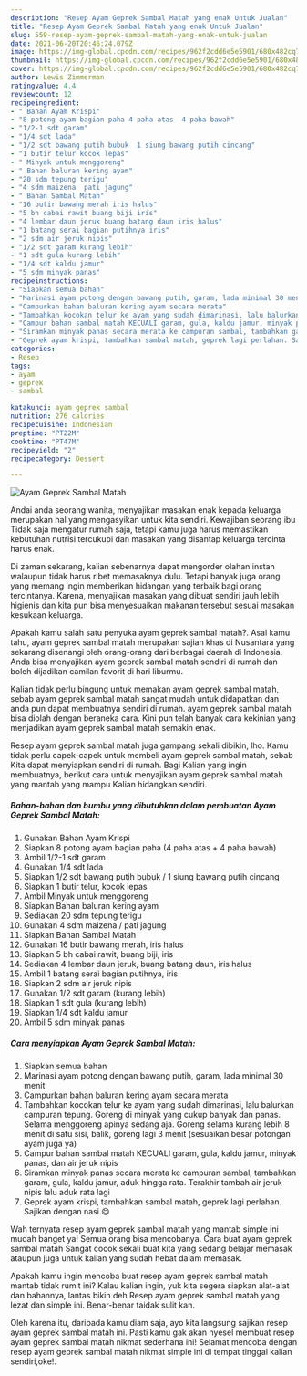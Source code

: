 ```yaml
---
description: "Resep Ayam Geprek Sambal Matah yang enak Untuk Jualan"
title: "Resep Ayam Geprek Sambal Matah yang enak Untuk Jualan"
slug: 559-resep-ayam-geprek-sambal-matah-yang-enak-untuk-jualan
date: 2021-06-20T20:46:24.079Z
image: https://img-global.cpcdn.com/recipes/962f2cdd6e5e5901/680x482cq70/ayam-geprek-sambal-matah-foto-resep-utama.jpg
thumbnail: https://img-global.cpcdn.com/recipes/962f2cdd6e5e5901/680x482cq70/ayam-geprek-sambal-matah-foto-resep-utama.jpg
cover: https://img-global.cpcdn.com/recipes/962f2cdd6e5e5901/680x482cq70/ayam-geprek-sambal-matah-foto-resep-utama.jpg
author: Lewis Zimmerman
ratingvalue: 4.4
reviewcount: 12
recipeingredient:
- " Bahan Ayam Krispi"
- "8 potong ayam bagian paha 4 paha atas  4 paha bawah"
- "1/2-1 sdt garam"
- "1/4 sdt lada"
- "1/2 sdt bawang putih bubuk  1 siung bawang putih cincang"
- "1 butir telur kocok lepas"
- " Minyak untuk menggoreng"
- " Bahan baluran kering ayam"
- "20 sdm tepung terigu"
- "4 sdm maizena  pati jagung"
- " Bahan Sambal Matah"
- "16 butir bawang merah iris halus"
- "5 bh cabai rawit buang biji iris"
- "4 lembar daun jeruk buang batang daun iris halus"
- "1 batang serai bagian putihnya iris"
- "2 sdm air jeruk nipis"
- "1/2 sdt garam kurang lebih"
- "1 sdt gula kurang lebih"
- "1/4 sdt kaldu jamur"
- "5 sdm minyak panas"
recipeinstructions:
- "Siapkan semua bahan"
- "Marinasi ayam potong dengan bawang putih, garam, lada minimal 30 menit"
- "Campurkan bahan baluran kering ayam secara merata"
- "Tambahkan kocokan telur ke ayam yang sudah dimarinasi, lalu balurkan campuran tepung. Goreng di minyak yang cukup banyak dan panas. Selama menggoreng apinya sedang aja. Goreng selama kurang lebih 8 menit di satu sisi, balik, goreng lagi 3 menit (sesuaikan besar potongan ayam juga ya)"
- "Campur bahan sambal matah KECUALI garam, gula, kaldu jamur, minyak panas, dan air jeruk nipis"
- "Siramkan minyak panas secara merata ke campuran sambal, tambahkan garam, gula, kaldu jamur, aduk hingga rata. Terakhir tambah air jeruk nipis lalu aduk rata lagi"
- "Geprek ayam krispi, tambahkan sambal matah, geprek lagi perlahan. Sajikan dengan nasi 😋"
categories:
- Resep
tags:
- ayam
- geprek
- sambal

katakunci: ayam geprek sambal 
nutrition: 276 calories
recipecuisine: Indonesian
preptime: "PT22M"
cooktime: "PT47M"
recipeyield: "2"
recipecategory: Dessert

---
```



![Ayam Geprek Sambal Matah](https://img-global.cpcdn.com/recipes/962f2cdd6e5e5901/680x482cq70/ayam-geprek-sambal-matah-foto-resep-utama.jpg)

Andai anda seorang wanita, menyajikan masakan enak kepada keluarga merupakan hal yang mengasyikan untuk kita sendiri. Kewajiban seorang ibu Tidak saja mengatur rumah saja, tetapi kamu juga harus memastikan kebutuhan nutrisi tercukupi dan masakan yang disantap keluarga tercinta harus enak.

Di zaman  sekarang, kalian sebenarnya dapat mengorder olahan instan walaupun tidak harus ribet memasaknya dulu. Tetapi banyak juga orang yang memang ingin memberikan hidangan yang terbaik bagi orang tercintanya. Karena, menyajikan masakan yang dibuat sendiri jauh lebih higienis dan kita pun bisa menyesuaikan makanan tersebut sesuai masakan kesukaan keluarga. 



Apakah kamu salah satu penyuka ayam geprek sambal matah?. Asal kamu tahu, ayam geprek sambal matah merupakan sajian khas di Nusantara yang sekarang disenangi oleh orang-orang dari berbagai daerah di Indonesia. Anda bisa menyajikan ayam geprek sambal matah sendiri di rumah dan boleh dijadikan camilan favorit di hari liburmu.

Kalian tidak perlu bingung untuk memakan ayam geprek sambal matah, sebab ayam geprek sambal matah sangat mudah untuk didapatkan dan anda pun dapat membuatnya sendiri di rumah. ayam geprek sambal matah bisa diolah dengan beraneka cara. Kini pun telah banyak cara kekinian yang menjadikan ayam geprek sambal matah semakin enak.

Resep ayam geprek sambal matah juga gampang sekali dibikin, lho. Kamu tidak perlu capek-capek untuk membeli ayam geprek sambal matah, sebab Kita dapat menyiapkan sendiri di rumah. Bagi Kalian yang ingin membuatnya, berikut cara untuk menyajikan ayam geprek sambal matah yang mantab yang mampu Kalian hidangkan sendiri.

<!--inarticleads1-->

##### Bahan-bahan dan bumbu yang dibutuhkan dalam pembuatan Ayam Geprek Sambal Matah:

1. Gunakan  Bahan Ayam Krispi
1. Siapkan 8 potong ayam bagian paha (4 paha atas + 4 paha bawah)
1. Ambil 1/2-1 sdt garam
1. Gunakan 1/4 sdt lada
1. Siapkan 1/2 sdt bawang putih bubuk / 1 siung bawang putih cincang
1. Siapkan 1 butir telur, kocok lepas
1. Ambil  Minyak untuk menggoreng
1. Siapkan  Bahan baluran kering ayam
1. Sediakan 20 sdm tepung terigu
1. Gunakan 4 sdm maizena / pati jagung
1. Siapkan  Bahan Sambal Matah
1. Gunakan 16 butir bawang merah, iris halus
1. Siapkan 5 bh cabai rawit, buang biji, iris
1. Sediakan 4 lembar daun jeruk, buang batang daun, iris halus
1. Ambil 1 batang serai bagian putihnya, iris
1. Siapkan 2 sdm air jeruk nipis
1. Gunakan 1/2 sdt garam (kurang lebih)
1. Siapkan 1 sdt gula (kurang lebih)
1. Siapkan 1/4 sdt kaldu jamur
1. Ambil 5 sdm minyak panas




<!--inarticleads2-->

##### Cara menyiapkan Ayam Geprek Sambal Matah:

1. Siapkan semua bahan
1. Marinasi ayam potong dengan bawang putih, garam, lada minimal 30 menit
1. Campurkan bahan baluran kering ayam secara merata
1. Tambahkan kocokan telur ke ayam yang sudah dimarinasi, lalu balurkan campuran tepung. Goreng di minyak yang cukup banyak dan panas. Selama menggoreng apinya sedang aja. Goreng selama kurang lebih 8 menit di satu sisi, balik, goreng lagi 3 menit (sesuaikan besar potongan ayam juga ya)
1. Campur bahan sambal matah KECUALI garam, gula, kaldu jamur, minyak panas, dan air jeruk nipis
1. Siramkan minyak panas secara merata ke campuran sambal, tambahkan garam, gula, kaldu jamur, aduk hingga rata. Terakhir tambah air jeruk nipis lalu aduk rata lagi
1. Geprek ayam krispi, tambahkan sambal matah, geprek lagi perlahan. Sajikan dengan nasi 😋




Wah ternyata resep ayam geprek sambal matah yang mantab simple ini mudah banget ya! Semua orang bisa mencobanya. Cara buat ayam geprek sambal matah Sangat cocok sekali buat kita yang sedang belajar memasak ataupun juga untuk kalian yang sudah hebat dalam memasak.

Apakah kamu ingin mencoba buat resep ayam geprek sambal matah mantab tidak rumit ini? Kalau kalian ingin, yuk kita segera siapkan alat-alat dan bahannya, lantas bikin deh Resep ayam geprek sambal matah yang lezat dan simple ini. Benar-benar taidak sulit kan. 

Oleh karena itu, daripada kamu diam saja, ayo kita langsung sajikan resep ayam geprek sambal matah ini. Pasti kamu gak akan nyesel membuat resep ayam geprek sambal matah nikmat sederhana ini! Selamat mencoba dengan resep ayam geprek sambal matah nikmat simple ini di tempat tinggal kalian sendiri,oke!.

